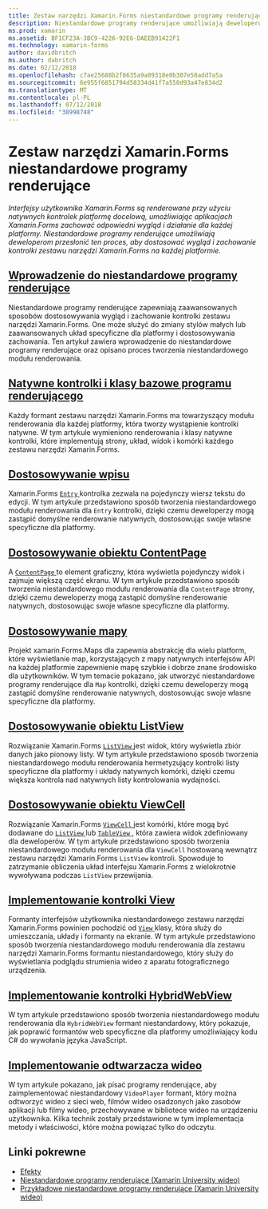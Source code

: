 ```yaml
---
title: Zestaw narzędzi Xamarin.Forms niestandardowe programy renderujące
description: Niestandardowe programy renderujące umożliwiają deweloperom zastąpienia renderowanie kontrolki natywne na każdej platformie, aby dostosować wygląd i zachowanie kontrolki zestawu narzędzi Xamarin.Forms.
ms.prod: xamarin
ms.assetid: BF1CF23A-3BC9-4226-92E6-DAEEB91422F1
ms.technology: xamarin-forms
author: davidbritch
ms.author: dabritch
ms.date: 02/12/2018
ms.openlocfilehash: c7ae25688b2f8635a9a89318e0b307e58add7a5a
ms.sourcegitcommit: 6e955f6851794d58334d41f7a550d93a47e834d2
ms.translationtype: MT
ms.contentlocale: pl-PL
ms.lasthandoff: 07/12/2018
ms.locfileid: "38998748"
---
```

# <a name="xamarinforms-custom-renderers"></a>Zestaw narzędzi Xamarin.Forms niestandardowe programy renderujące

_Interfejsy użytkownika Xamarin.Forms są renderowane przy użyciu natywnych kontrolek platformę docelową, umożliwiając aplikacjach Xamarin.Forms zachować odpowiedni wygląd i działanie dla każdej platformy. Niestandardowe programy renderujące umożliwiają deweloperom przesłonić ten proces, aby dostosować wygląd i zachowanie kontrolki zestawu narzędzi Xamarin.Forms na każdej platformie._

## <a name="introduction-to-custom-renderersintroductionmd"></a>[Wprowadzenie do niestandardowe programy renderujące](introduction.md)

Niestandardowe programy renderujące zapewniają zaawansowanych sposobów dostosowywania wygląd i zachowanie kontrolki zestawu narzędzi Xamarin.Forms. One może służyć do zmiany stylów małych lub zaawansowanych układ specyficzne dla platformy i dostosowywania zachowania. Ten artykuł zawiera wprowadzenie do niestandardowe programy renderujące oraz opisano proces tworzenia niestandardowego modułu renderowania.

## <a name="renderer-base-classes-and-native-controlsrenderersmd"></a>[Natywne kontrolki i klasy bazowe programu renderującego](renderers.md)

Każdy formant zestawu narzędzi Xamarin.Forms ma towarzyszący modułu renderowania dla każdej platformy, która tworzy wystąpienie kontrolki natywne. W tym artykule wymieniono renderowania i klasy natywne kontrolki, które implementują strony, układ, widok i komórki każdego zestawu narzędzi Xamarin.Forms.

## <a name="customizing-an-entryentrymd"></a>[Dostosowywanie wpisu](entry.md)

Xamarin.Forms [ `Entry` ](xref:Xamarin.Forms.Entry) kontrolka zezwala na pojedynczy wiersz tekstu do edycji. W tym artykule przedstawiono sposób tworzenia niestandardowego modułu renderowania dla `Entry` kontrolki, dzięki czemu deweloperzy mogą zastąpić domyślne renderowanie natywnych, dostosowując swoje własne specyficzne dla platformy.

## <a name="customizing-a-contentpagecontentpagemd"></a>[Dostosowywanie obiektu ContentPage](contentpage.md)

A [ `ContentPage` ](xref:Xamarin.Forms.ContentPage) to element graficzny, która wyświetla pojedynczy widok i zajmuje większą część ekranu. W tym artykule przedstawiono sposób tworzenia niestandardowego modułu renderowania dla `ContentPage` strony, dzięki czemu deweloperzy mogą zastąpić domyślne renderowanie natywnych, dostosowując swoje własne specyficzne dla platformy.

## <a name="customizing-a-mapmapindexmd"></a>[Dostosowywanie mapy](map/index.md)

Projekt xamarin.Forms.Maps dla zapewnia abstrakcję dla wielu platform, które wyświetlanie map, korzystających z mapy natywnych interfejsów API na każdej platformie zapewnienie mapę szybkie i dobrze znane środowisko dla użytkowników. W tym temacie pokazano, jak utworzyć niestandardowe programy renderujące dla `Map` kontrolki, dzięki czemu deweloperzy mogą zastąpić domyślne renderowanie natywnych, dostosowując swoje własne specyficzne dla platformy.

## <a name="customizing-a-listviewlistviewmd"></a>[Dostosowywanie obiektu ListView](listview.md)

Rozwiązanie Xamarin.Forms [ `ListView` ](xref:Xamarin.Forms.ListView) jest widok, który wyświetla zbiór danych jako pionowy listy. W tym artykule przedstawiono sposób tworzenia niestandardowego modułu renderowania hermetyzujący kontrolki listy specyficzne dla platformy i układy natywnych komórki, dzięki czemu większa kontrola nad natywnych listy kontrolowania wydajności.

## <a name="customizing-a-viewcellviewcellmd"></a>[Dostosowywanie obiektu ViewCell](viewcell.md)

Rozwiązanie Xamarin.Forms [ `ViewCell` ](xref:Xamarin.Forms.ViewCell) jest komórki, które mogą być dodawane do [ `ListView` ](xref:Xamarin.Forms.ListView) lub [ `TableView` ](xref:Xamarin.Forms.TableView), która zawiera widok zdefiniowany dla deweloperów. W tym artykule przedstawiono sposób tworzenia niestandardowego modułu renderowania dla `ViewCell` hostowaną wewnątrz zestawu narzędzi Xamarin.Forms `ListView` kontroli. Spowoduje to zatrzymanie obliczenia układ interfejsu Xamarin.Forms z wielokrotnie wywoływana podczas `ListView` przewijania.

## <a name="implementing-a-viewviewmd"></a>[Implementowanie kontrolki View](view.md)

Formanty interfejsów użytkownika niestandardowego zestawu narzędzi Xamarin.Forms powinien pochodzić od [ `View` ](xref:Xamarin.Forms.View) klasy, która służy do umieszczania, układy i formanty na ekranie. W tym artykule przedstawiono sposób tworzenia niestandardowego modułu renderowania dla zestawu narzędzi Xamarin.Forms formantu niestandardowego, który służy do wyświetlania podglądu strumienia wideo z aparatu fotograficznego urządzenia.

## <a name="implementing-a-hybridwebviewhybridwebviewmd"></a>[Implementowanie kontrolki HybridWebView](hybridwebview.md)

W tym artykule przedstawiono sposób tworzenia niestandardowego modułu renderowania dla `HybridWebView` formant niestandardowy, który pokazuje, jak poprawić formantów web specyficzne dla platformy umożliwiający kodu C# do wywołania języka JavaScript.

## <a name="implementing-a-video-playervideo-playerindexmd"></a>[Implementowanie odtwarzacza wideo](video-player/index.md)

W tym artykule pokazano, jak pisać programy renderujące, aby zaimplementować niestandardowy `VideoPlayer` formant, który można odtworzyć wideo z sieci web, filmów wideo osadzonych jako zasobów aplikacji lub filmy wideo, przechowywane w bibliotece wideo na urządzeniu użytkownika. Kilka technik zostały przedstawione w tym implementacja metody i właściwości, które można powiązać tylko do odczytu.


## <a name="related-links"></a>Linki pokrewne

- [Efekty](~/xamarin-forms/app-fundamentals/effects/index.md)
- [Niestandardowe programy renderujące (Xamarin University wideo)](https://developer.xamarin.com/videos/cross-platform/xamarinforms-custom-renderers/)
- [Przykładowe niestandardowe programy renderujące (Xamarin University wideo)](http://bit.ly/xf-customrenderer)
